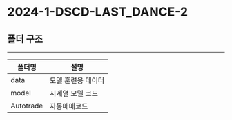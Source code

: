 # 2024-1-DSCD-LAST_DANCE-2

## 폴더 구조
---
|폴더명|설명|
|--------|--------|
|data|모델 훈련용 데이터|
|model|시계열 모델 코드|
|Autotrade|자동매매코드|